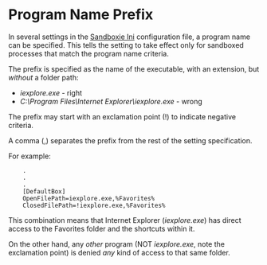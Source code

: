 # Program Name Prefix

In several settings in the [Sandboxie Ini](SandboxieIni) configuration file, a program name can be specified. This tells the setting to take effect only for sandboxed processes that match the program name criteria.

The prefix is specified as the name of the executable, with an extension, but _without_ a folder path:

*   _iexplore.exe_ - right
*   _C:\Program Files\Internet Explorer\iexplore.exe_ - wrong

The prefix may start with an exclamation point (!) to indicate negative criteria.

A comma (,) separates the prefix from the rest of the setting specification.

For example:
```
    .
    .
    .
    [DefaultBox]
    OpenFilePath=iexplore.exe,%Favorites%
    ClosedFilePath=!iexplore.exe,%Favorites%
```

This combination means that Internet Explorer (_iexplore.exe_) has direct access to the Favorites folder and the shortcuts within it.

On the other hand, any _other_ program (NOT _iexplore.exe_, note the exclamation point) is denied _any_ kind of access to that same folder.
